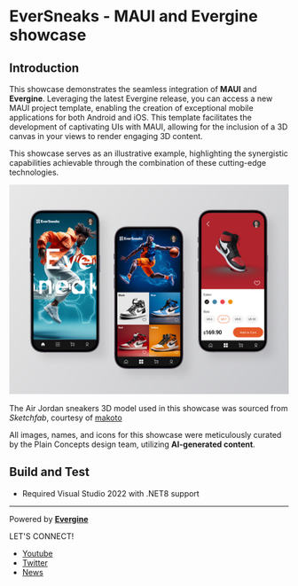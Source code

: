 # EverSneaks - MAUI and Evergine showcase

## Introduction

This showcase demonstrates the seamless integration of __MAUI__ and __Evergine__. Leveraging the latest Evergine release, you can access a new MAUI project template, enabling the creation of exceptional mobile applications for both Android and iOS. This template facilitates the development of captivating UIs with MAUI, allowing for the inclusion of a 3D canvas in your views to render engaging 3D content.

This showcase serves as an illustrative example, highlighting the synergistic capabilities achievable through the combination of these cutting-edge technologies.

![Showcase screenshot](Screenshots/image.jpg)

The Air Jordan sneakers 3D model used in this showcase was sourced from _Sketchfab_, courtesy of [makoto](https://sketchfab.com/3d-models/air-jordan-1-a4b434181fbb48008ad460722fd53725)

All images, names, and icons for this showcase were meticulously curated by the Plain Concepts design team, utilizing __AI-generated content__.


## Build and Test

* Required Visual Studio 2022 with .NET8 support

---
Powered by **[Evergine](http://www.evergine.com)**

LET'S CONNECT!

- [Youtube](https://www.youtube.com/channel/UCpA-X92rxM0OuywdVcir9mA)
- [Twitter](https://twitter.com/EvergineTeam)
- [News](https://evergine.com/news/)
